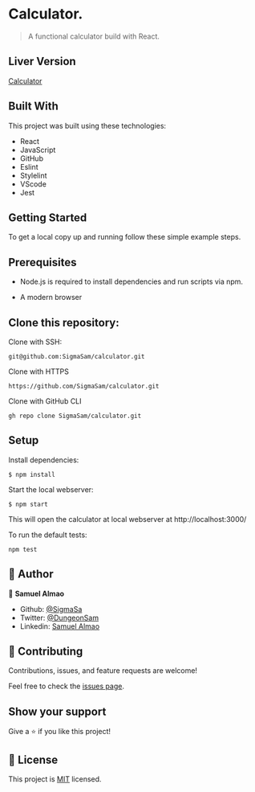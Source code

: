 # Calculator.

> A functional calculator build with React.

## Liver Version

[Calculator](https://react-calculator-sigmasam.herokuapp.com/)

## Built With

This project was built using these technologies:
- React
- JavaScript
- GitHub
- Eslint
- Stylelint
- VScode
- Jest

## Getting Started

To get a local copy up and running follow these simple example steps.

## Prerequisites

- Node.js is required to install dependencies and run scripts via npm.

- A modern browser

## Clone this repository:
Clone with SSH:

`git@github.com:SigmaSam/calculator.git`

Clone with HTTPS

`https://github.com/SigmaSam/calculator.git`

Clone with GitHub CLI

`gh repo clone SigmaSam/calculator.git`
      
## Setup

Install dependencies:

`$ npm install`

Start the local webserver:

`$ npm start` 
    
This will open the calculator at local webserver at http://localhost:3000/

To run the default tests:

`npm test`

## 👤 Author

👤 **Samuel Almao**

- Github: [@SigmaSa](https://github.com/SigmaSam)
- Twitter: [@DungeonSam](twitter.com/dungeonsam)
- Linkedin: [Samuel Almao](https://www.linkedin.com/in/samuel-almao/)

## 🤝 Contributing

Contributions, issues, and feature requests are welcome!

Feel free to check the [issues page](https://github.com/SigmaSam/calculator/issues).

## Show your support

Give a ⭐️ if you like this project!

## 📝 License

This project is [MIT](https://mit-license.org/) licensed.
